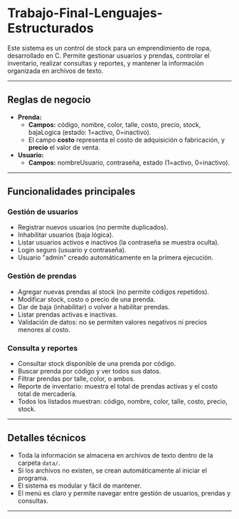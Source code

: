 # Trabajo-Final-Lenguajes-Estructurados

Este sistema es un control de stock para un emprendimiento de ropa, desarrollado en C. Permite gestionar usuarios y prendas, controlar el inventario, realizar consultas y reportes, y mantener la información organizada en archivos de texto.

---

## Reglas de negocio

- **Prenda:**  
  - **Campos:** código, nombre, color, talle, costo, precio, stock, bajaLogica (estado: 1=activo, 0=inactivo).
  - El campo **costo** representa el costo de adquisición o fabricación, y **precio** el valor de venta.
- **Usuario:**  
  - **Campos:** nombreUsuario, contraseña, estado (1=activo, 0=inactivo).

---

## Funcionalidades principales

### Gestión de usuarios

- Registrar nuevos usuarios (no permite duplicados).
- Inhabilitar usuarios (baja lógica).
- Listar usuarios activos e inactivos (la contraseña se muestra oculta).
- Login seguro (usuario y contraseña).
- Usuario "admin" creado automáticamente en la primera ejecución.

### Gestión de prendas

- Agregar nuevas prendas al stock (no permite códigos repetidos).
- Modificar stock, costo o precio de una prenda.
- Dar de baja (inhabilitar) o volver a habilitar prendas.
- Listar prendas activas e inactivas.
- Validación de datos: no se permiten valores negativos ni precios menores al costo.

### Consulta y reportes

- Consultar stock disponible de una prenda por código.
- Buscar prenda por código y ver todos sus datos.
- Filtrar prendas por talle, color, o ambos.
- Reporte de inventario: muestra el total de prendas activas y el costo total de mercadería.
- Todos los listados muestran: código, nombre, color, talle, costo, precio, stock.

---

## Detalles técnicos

- Toda la información se almacena en archivos de texto dentro de la carpeta `data/`.
- Si los archivos no existen, se crean automáticamente al iniciar el programa.
- El sistema es modular y fácil de mantener.
- El menú es claro y permite navegar entre gestión de usuarios, prendas y consultas.

---
